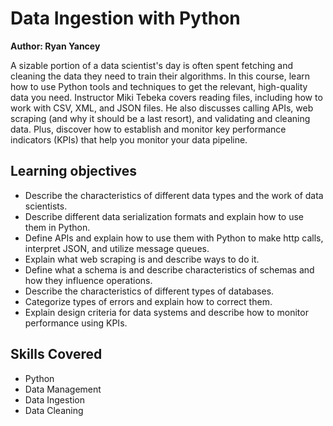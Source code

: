 # Data Ingestion with Python  

**Author: Ryan Yancey**

A sizable portion of a data scientist's day is often spent fetching and cleaning the data they need to train their algorithms. In this course, learn how to use Python tools and techniques to get the relevant, high-quality data you need. Instructor Miki Tebeka covers reading files, including how to work with CSV, XML, and JSON files. He also discusses calling APIs, web scraping (and why it should be a last resort), and validating and cleaning data. Plus, discover how to establish and monitor key performance indicators (KPIs) that help you monitor your data pipeline.

## Learning objectives  

- Describe the characteristics of different data types and the work of data scientists.  
- Describe different data serialization formats and explain how to use them in Python.  
- Define APIs and explain how to use them with Python to make http calls, interpret JSON, and utilize message queues.  
- Explain what web scraping is and describe ways to do it.  
- Define what a schema is and describe characteristics of schemas and how they influence operations.  
- Describe the characteristics of different types of databases.  
- Categorize types of errors and explain how to correct them.  
- Explain design criteria for data systems and describe how to monitor performance using KPIs.  

## Skills Covered  

- Python  
- Data Management  
- Data Ingestion  
- Data Cleaning  

